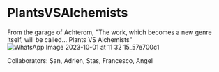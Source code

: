 # PlantsVSAlchemists

From the garage of Achterom,
"The work, which becomes a new genre itself, will be called... 
                                                Plants VS Alchemists"
![WhatsApp Image 2023-10-01 at 11 32 15_57e700c1](https://github.com/sandemiroren1/PlantsVSAlchemists/assets/106872486/9c07b29e-ef6f-477d-90dd-08df249413a7)


Collaborators: Şan, Adrien, Stas, Francesco, Angel



